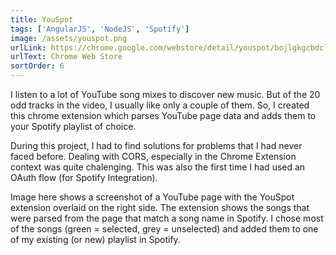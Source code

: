 ```yaml
---
title: YouSpot
tags: ['AngularJS', 'NodeJS', 'Spotify']
image: /assets/youspot.png
urlLink: https://chrome.google.com/webstore/detail/youspot/bojlgkgcbdcldkhjjapllgncgdgalhfj
urlText: Chrome Web Store
sortOrder: 6
---
```


I listen to a lot of YouTube song mixes to discover new music. But of the 20 odd tracks in the video, I usually like only a couple of them. So, I created this chrome extension which parses YouTube page data and adds them to your Spotify playlist of choice.

During this project, I had to find solutions for problems that I had never faced before. Dealing with CORS, especially in the Chrome Extension context was quite chalenging. This was also the first time I had used an OAuth flow (for Spotify Integration).

Image here shows a screenshot of a YouTube page with the YouSpot extension overlaid on the right side. The extension shows the songs that were parsed from the page that match a song name in Spotify. I chose most of the songs (green = selected, grey = unselected) and added them to one of my existing (or new) playlist in Spotify. 